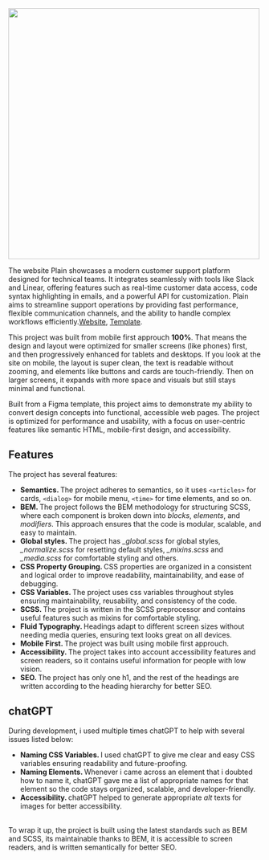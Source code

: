 <img src="https://i0.wp.com/mia-platform.eu/wp-content/uploads/BlogPost_Platform-Teams.png?fit=1024%2C529&ssl=1" width="500" />
<br />

The website Plain showcases a modern customer support platform designed for technical teams. It integrates seamlessly with tools like Slack and Linear, offering features such as real-time customer data access, code syntax highlighting in emails, and a powerful API for customization. Plain aims to streamline support operations by providing fast performance, flexible communication channels, and the ability to handle complex workflows efficiently.​ <a href="https://yusuf-youth.github.io/Plain/">Website</a>, <a href="https://www.figma.com/design/7JlEHZNGE2TAENRyuTw4UH/Plain?t=HomTUKKDX4UXeyAV-0" target="_blank">Template</a>. 
<br />

This project was built from mobile first approuch <b>100%</b>. That means the design and layout were optimized for smaller screens (like phones) first, and then progressively enhanced for tablets and desktops. If you look at the site on mobile, the layout is super clean, the text is readable without zooming, and elements like buttons and cards are touch-friendly. Then on larger screens, it expands with more space and visuals but still stays minimal and functional.

Built from a Figma template, this project aims to demonstrate my ability to convert design concepts into functional, accessible web pages. The project is optimized for performance and usability, with a focus on user-centric features like semantic HTML, mobile-first design, and accessibility. 
<br />

<h2>Features</h2>
The project has several features:
<ul>
  <li>
    <b>Semantics. </b>The project adheres to semantics, so it uses <code>&lt;articles&gt;</code> for cards, <code>&lt;dialog&gt;</code> for mobile menu, <code>&lt;time&gt;</code> for time elements, and so on.
  </li>
  <li>
    <b>BEM. </b>The project follows the BEM methodology for structuring SCSS, where each component is broken down into <i>blocks</i>, <i>elements</i>, and <i>modifiers</i>. This approach ensures that the code is modular, scalable, and easy to maintain.
  </li>
  <li>
    <b>Global styles. </b>The project has <i>_global.scss</i> for global styles, <i>_normalize.scss</i> for resetting default styles, <i>_mixins.scss</i> and <i>_media.scss</i> for comfortable styling and others.
  </li>
  <li>
    <b>CSS Property Grouping. </b> CSS properties are organized in a consistent and logical order to improve readability, maintainability, and ease of debugging.
  </li>
  <li>
    <b>CSS Variables. </b>The project uses css variables throughout styles ensuring maintainability, reusability, and consistency of the code.
  </li>
  <li>
    <b>SCSS. </b>The project is written in the SCSS preprocessor and contains useful features such as mixins for comfortable styling.
  </li>
  <li>
    <b>Fluid Typography. </b> Headings adapt to different screen sizes without needing media queries, ensuring text looks great on all devices.
  </li>
  <li>
    <b>Mobile First. </b>The project was built using mobile first approuch.
  </li>
  <li>
    <b>Accessibility. </b>The project takes into account accessibility features and screen readers, so it contains useful information for people with low vision.
  </li>
  <li>
    <b>SEO. </b>The project has only one h1, and the rest of the headings are written according to the heading hierarchy for better SEO.
  </li>
</ul>

<h2>chatGPT</h2>
During development, i used multiple times chatGPT to help with several issues listed below:
<ul>
  <li>
    <b>Naming CSS Variables. </b> I used chatGPT to give me clear and easy CSS variables ensuring readability and future-proofing. 
  </li>
  <li>
    <b>Naming Elements. </b> Whenever i came across an element that i doubted how to name it, chatGPT gave me a list of appropriate names for that element so the code stays organized, scalable, and developer-friendly.
  </li>
  <li>
    <b>Accessibility. </b> chatGPT helped to generate appropriate <i>alt</i> texts for images for better accessibility.
  </li>
</ul>

<br />
To wrap it up, the project is built using the latest standards such as BEM and SCSS, its maintainable thanks to BEM, it is accessible to screen readers, and is written semantically for better SEO.
